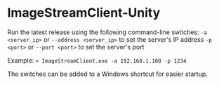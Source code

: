 # ImageStreamClient-Unity
 
Run the latest release using the following command-line switches:
``-a <server_ip>`` or ``--address <server_ip>`` to set the server's IP address
``-p <port>`` or ``--port <port>`` to set the server's port

Example:
``> ImageStreamClient.exe -a 192.168.1.100 -p 1234``

The switches can be added to a Windows shortcut for easier startup.